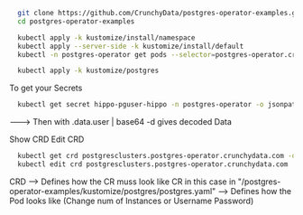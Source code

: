 ```bash
  git clone https://github.com/CrunchyData/postgres-operator-examples.git
  cd postgres-operator-examples
```
```bash
  kubectl apply -k kustomize/install/namespace
  kubectl apply --server-side -k kustomize/install/default
  kubectl -n postgres-operator get pods --selector=postgres-operator.crunchydata.com/control-plane=postgres-operator --field-selector=status.phase=Running
```
```bash
  kubectl apply -k kustomize/postgres
```
To get your Secrets 
```bash
  kubectl get secret hippo-pguser-hippo -n postgres-operator -o jsonpath="{.data}"
```
---> Then with .data.user  | base64 -d
    gives decoded Data

Show CRD
Edit CRD

```bash
  kubectl get crd postgresclusters.postgres-operator.crunchydata.com -o yaml
  kubectl edit crd postgresclusters.postgres-operator.crunchydata.com
```

CRD --> Defines how the CR muss look like
CR in this case in "/postgres-operator-examples/kustomize/postgres/postgres.yaml"
--> Defines how the Pod looks like (Change num of Instances or Username Password)
